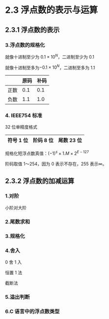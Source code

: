 # 2.3 浮点数的表示与运算

## 2.3.1 浮点数的表示

### 3.浮点数的规格化

就像十进制至少为 $0.1\times 10^N$，二进制至少为 0.1

就像十进制至多为$-0.1\times 10^N$，二进制至多为 1.1

|      | 原码 | 补码 |
| ---- | ---- | ---- |
| 正数 | 0.1  | 0.1  |
| 负数 | 1.1  | 1.0  |

### 4. IEEE754 标准

32 位单精度格式

| 符号 1 位 | 阶码 8 位 | 尾数 23 位 |
| --------- | --------- | ---------- |

规格化短浮点数真值：$(-1)^{s}\times 1.M\times 2^{E-127}$

阶码取值 1～254，因为 0 表示不存在，255 表示∞。

## 2.3.2 浮点数的加减运算

### 1.对阶

小阶对大阶

### 2.尾数求和

### 3.规格化

### 4.舍入

0 舍 1 入

恒置 1 法

截断法

### 5.溢出判断

### 6.C 语言中的浮点数类型


